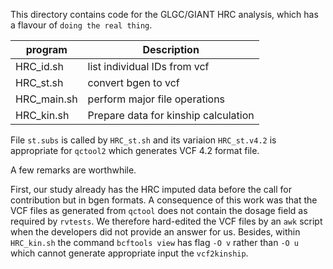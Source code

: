 This directory contains code for the GLGC/GIANT HRC analysis, which has a flavour of `doing the real thing`.

program  | Description
----------|--------------------------------------
HRC_id.sh | list individual IDs from vcf
HRC_st.sh | convert bgen to vcf
HRC_main.sh | perform major file operations
HRC_kin.sh | Prepare data for kinship calculation

File `st.subs` is called by `HRC_st.sh` and its variaion `HRC_st.v4.2` is appropriate for `qctool2` which generates VCF 4.2 format file.

A few remarks are worthwhile.

First, our study already has the HRC imputed data before the call for contribution but in bgen formats. A consequence of this work was that the VCF files as generated from `qctool` does not contain the dosage field as required by `rvtests`. We therefore hard-edited the VCF files by an `awk` script when the developers did not provide an answer for us. Besides, within `HRC_kin.sh` the command `bcftools view` has flag `-O v` rather than `-O u` which cannot generate appropriate input the `vcf2kinship`.
